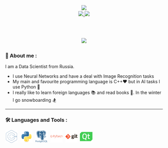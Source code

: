 <div id="header" align="center">
  <img src="https://media.giphy.com/media/i1JHRZSXO9LZZDHqii/giphy.gif" width="300"/>
</div>

<div id="badges" align="center">
  <a href="https://vk.com/davydovke">
    <img src="https://img.shields.io/badge/vk-blue?logo=vk&logocolor=black&style=for-the-badge"/>
  </a>
  <a href="https://t.me/davydovke">
    <img src="https://img.shields.io/badge/telegram-blue?logo=telegram&logocolor=white&style=for-the-badge"/>
  </a>
</div>

<div align="center">
<img src="https://komarev.com/ghpvc/?username=KostyaDavydov&style=flat-square&color=blue" alt=""/>
</div>

<h1 align="center">
  <img src="https://media.giphy.com/media/26xBwdIuRJiAIqHwA/giphy.gif" width="100px"/>
</h1>

### :cowboy_hat_face: About me :

I am a Data Scientist from Russia.

- I use Neural Networks and have a deal with Image Recognition tasks
- My main and favourite programming language is C++:heart: but in AI tasks I use Python 🐍
- I really like to learn foreign languages :books: and read books 📖. In the winter I go snowboarding 🏂

---

### :hammer_and_wrench: Languages and Tools :

<div>
  <img src="https://github.com/devicons/devicon/blob/master/icons/cplusplus/cplusplus-line.svg" title="C++" width="40" height="40"/>&nbsp;
  <img src="https://github.com/devicons/devicon/blob/master/icons/python/python-original.svg" title="Python" width="40" height="40"/>&nbsp;
  <img src="https://github.com/devicons/devicon/blob/master/icons/postgresql/postgresql-plain-wordmark.svg" title="PostgreSQL" width="40" height="40"/>&nbsp;
  <img src="https://github.com/devicons/devicon/blob/master/icons/pytorch/pytorch-plain-wordmark.svg" title="PyTorch" width="40" height="40"/>&nbsp;
  <img src="https://github.com/devicons/devicon/blob/master/icons/git/git-original-wordmark.svg" title="Git" width="40" height="40"/>&nbsp;
  <img src="https://github.com/devicons/devicon/blob/master/icons/qt/qt-original.svg" title="Qt" width="40" height="40"/>&nbsp;
</div>

